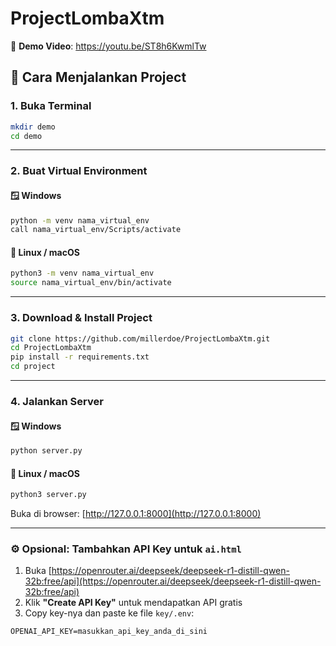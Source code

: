 # ProjectLombaXtm

🎥 **Demo Video**: https://youtu.be/ST8h6KwmlTw

## 🚀 Cara Menjalankan Project

### 1. Buka Terminal

```bash
mkdir demo
cd demo
```

---

### 2. Buat Virtual Environment

#### 🪟 Windows

```bash
python -m venv nama_virtual_env
call nama_virtual_env/Scripts/activate
```

#### 🐧 Linux / macOS

```bash
python3 -m venv nama_virtual_env
source nama_virtual_env/bin/activate
```

---

### 3. Download & Install Project

```bash
git clone https://github.com/millerdoe/ProjectLombaXtm.git
cd ProjectLombaXtm
pip install -r requirements.txt
cd project
```

---

### 4. Jalankan Server

#### 🪟 Windows

```bash
python server.py
```

#### 🐧 Linux / macOS

```bash
python3 server.py
```

Buka di browser: [http://127.0.0.1:8000](http://127.0.0.1:8000)

---

### ⚙️ Opsional: Tambahkan API Key untuk `ai.html`

1. Buka [https://openrouter.ai/deepseek/deepseek-r1-distill-qwen-32b:free/api](https://openrouter.ai/deepseek/deepseek-r1-distill-qwen-32b:free/api)
2. Klik **"Create API Key"** untuk mendapatkan API gratis
3. Copy key-nya dan paste ke file `key/.env`:

```
OPENAI_API_KEY=masukkan_api_key_anda_di_sini
```

